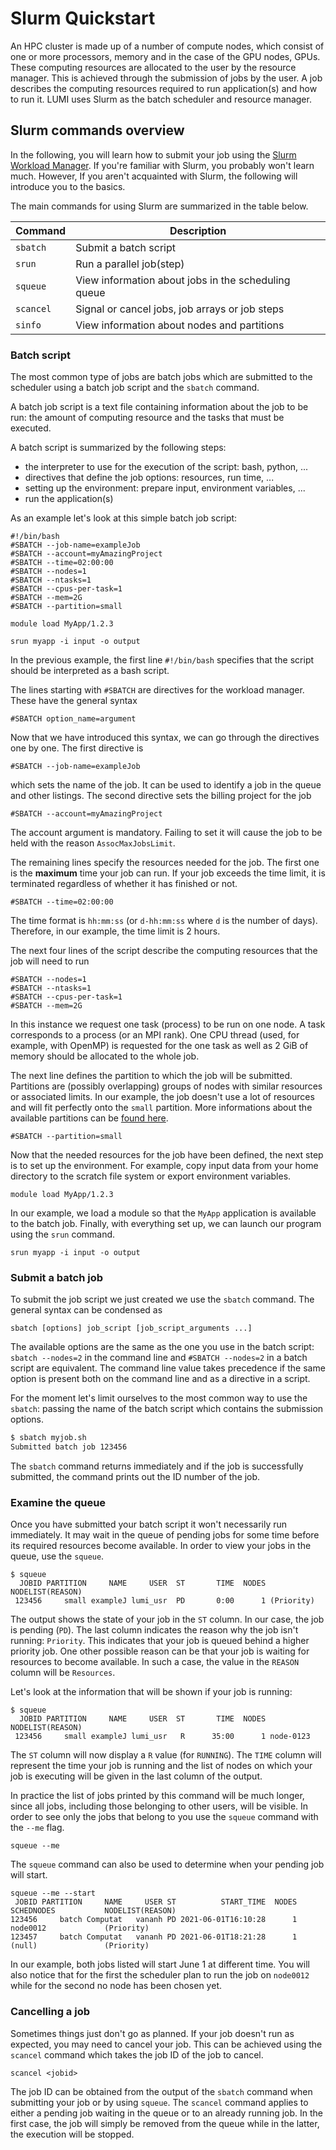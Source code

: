 # Slurm Quickstart

[slurm]: https://slurm.schedmd.com/
[partitions]: ./partitions.md

An HPC cluster is made up of a number of compute nodes, which consist of one or
more processors, memory and in the case of the GPU nodes, GPUs. These computing
resources are allocated to the user by the resource manager. This is achieved
through the submission of jobs by the user. A job describes the computing
resources required to run application(s) and how to run it. LUMI uses Slurm
as the batch scheduler and resource manager.

## Slurm commands overview

In the following, you will learn how to submit your job using the
[Slurm Workload Manager][slurm]. If you're familiar with Slurm, you
probably won't learn much. However, If you aren't acquainted with Slurm, 
the following will introduce you to the basics.

The main commands for using Slurm are summarized in the table below.

| Command   | Description                                                 |
| --------- | ----------------------------------------------------------- |
| `sbatch`  | Submit a batch script                                       |
| `srun`    | Run a parallel job(step)                                    |
| `squeue`  | View information about jobs in the scheduling queue         |
| `scancel` | Signal or cancel jobs, job arrays or job steps              |
| `sinfo`   | View information about nodes and partitions                 |


### Batch script

The most common type of jobs are batch jobs which are submitted to the 
scheduler using a batch job script and the `sbatch` command. 

A batch job script is a text file containing information about the job
to be run: the amount of computing resource and the tasks that must be executed.

A batch script is summarized by the following steps:

- the interpreter to use for the execution of the script: bash, python, ...
- directives that define the job options: resources, run time, ...
- setting up the environment: prepare input, environment variables, ...
- run the application(s)

As an example let's look at this simple batch job script:

```
#!/bin/bash
#SBATCH --job-name=exampleJob
#SBATCH --account=myAmazingProject
#SBATCH --time=02:00:00
#SBATCH --nodes=1
#SBATCH --ntasks=1
#SBATCH --cpus-per-task=1
#SBATCH --mem=2G
#SBATCH --partition=small

module load MyApp/1.2.3

srun myapp -i input -o output
```

In the previous example, the first line `#!/bin/bash` specifies that the script
should be interpreted as a bash script.

The lines starting with `#SBATCH` are directives for the workload manager.
These have the general syntax

```
#SBATCH option_name=argument
```

Now that we have introduced this syntax, we can go through the directives one
by one. The first directive is

```
#SBATCH --job-name=exampleJob
```

which sets the name of the job. It can be used to identify a job in the queue
and other listings. The second directive sets the billing project for the job

```
#SBATCH --account=myAmazingProject
```

The account argument is mandatory. Failing to set it will cause the job to 
be held with the reason `AssocMaxJobsLimit`. 

The remaining lines specify the resources needed for the job. 
The first one is the **maximum** time your job can run. If your job exceeds
the time limit, it is terminated regardless of whether it has finished or not. 

```
#SBATCH --time=02:00:00
```

The time format is ``hh:mm:ss`` (or `d-hh:mm:ss` where `d` is the number of
days). Therefore, in our example, the time limit is 2 hours. 

The next four lines of the script describe the computing resources that the job
will need to run

```
#SBATCH --nodes=1
#SBATCH --ntasks=1
#SBATCH --cpus-per-task=1
#SBATCH --mem=2G
```

In this instance we request one task (process) to be run on one node. A task
corresponds to a process (or an MPI rank). One CPU thread (used, for example, with
OpenMP) is requested for the one task as well as 2 GiB of memory should
be allocated to the whole job.

The next line defines the partition to which the job will be submitted.
Partitions are (possibly overlapping) groups of nodes with similar resources or
associated limits. In our example, the job doesn't use a lot of resources and
will fit perfectly onto the `small` partition. More informations about the 
available partitions can be [found here][partitions].

```
#SBATCH --partition=small
```

Now that the needed resources for the job have been defined, the next step is
to set up the environment. For example, copy input data from your home
directory to the scratch file system or export environment variables.

```
module load MyApp/1.2.3
```

In our example, we load a module so that the `MyApp` application is available
to the batch job. Finally, with everything set up, we can launch our program
using the `srun` command.

```
srun myapp -i input -o output
```

### Submit a batch job 

To submit the job script we just created we use the `sbatch` command. The
general syntax can be condensed as

```
sbatch [options] job_script [job_script_arguments ...]
```

The available options are the same as the one you use in the batch script:
`sbatch --nodes=2` in the command line and `#SBATCH --nodes=2` in a batch
script are equivalent. The command line value takes precedence if the same
option is present both on the command line and as a directive in a script. 

For the moment let's limit ourselves to the most common way to use the
`sbatch`: passing the name of the batch script which contains the submission
options.

```bash
$ sbatch myjob.sh
Submitted batch job 123456
```

The `sbatch` command returns immediately and if the job is successfully
submitted, the command prints out the ID number of the job.

### Examine the queue

Once you have submitted your batch script it won't necessarily run immediately.
It may wait in the queue of pending jobs for some time before its required
resources become available. In order to view your jobs in the queue, use the
`squeue`.

```
$ squeue
  JOBID PARTITION     NAME     USER  ST       TIME  NODES NODELIST(REASON)
 123456     small exampleJ lumi_usr  PD       0:00      1 (Priority)
```

The output shows the state of your job in the `ST` column. In our case, the
job is pending (`PD`). The last column indicates the reason why the job isn't
running: `Priority`. This indicates that your job is queued behind a higher
priority job. One other possible reason can be that your job is waiting for
resources to become available. In such a case, the value in the `REASON` column
will be `Resources`.

Let's look at the information that will be shown if your job is running:

```
$ squeue
  JOBID PARTITION     NAME     USER  ST       TIME  NODES NODELIST(REASON)
 123456     small exampleJ lumi_usr   R      35:00      1 node-0123
```

The `ST` column will now display a `R` value (for `RUNNING`). The `TIME` column
will represent the time your job is running and the list of nodes on which your
job is executing will be given in the last column of the output.

In practice the list of jobs printed by this command will be much longer,
since all jobs, including those belonging to other users, will be visible.
In order to see only the jobs that belong to you use the `squeue` command with
the `--me` flag.

```
squeue --me
```

The `squeue` command can also be used to determine when your pending job will
start.

```
squeue --me --start
 JOBID PARTITION     NAME     USER ST          START_TIME  NODES SCHEDNODES           NODELIST(REASON)
123456     batch Computat   vananh PD 2021-06-01T16:10:28      1 node0012             (Priority)
123457     batch Computat   vananh PD 2021-06-01T18:21:28      1 (null)               (Priority)
```

In our example, both jobs listed will start June 1 at different time. You will
also notice that for the first the scheduler plan to run the job on `node0012`
while for the second no node has been chosen yet.

### Cancelling a job

Sometimes things just don't go as planned. If your job
doesn't run as expected, you may need to cancel your job. This can be achieved
using the `scancel` command which takes the job ID of the job to cancel. 

```
scancel <jobid>
```

The job ID can be obtained from the output of the `sbatch` command when
submitting your job or by using `squeue`. The `scancel` command applies to
either a pending job waiting in the queue or to an already running job. In the
first case, the job will simply be removed from the queue while in the latter,
the execution will be stopped.
